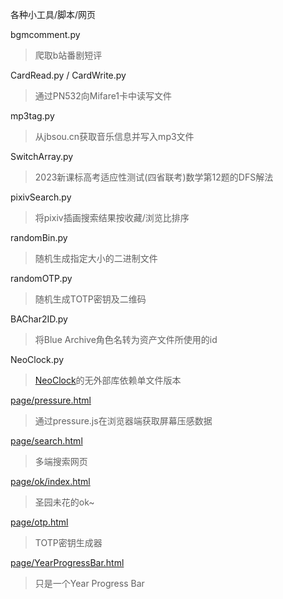 各种小工具/脚本/网页

bgmcomment.py  
>爬取b站番剧短评

CardRead.py / CardWrite.py
>通过PN532向Mifare1卡中读写文件

mp3tag.py
>从jbsou.cn获取音乐信息并写入mp3文件

SwitchArray.py
>2023新课标高考适应性测试(四省联考)数学第12题的DFS解法

pixivSearch.py
>将pixiv插画搜索结果按收藏/浏览比排序

randomBin.py
>随机生成指定大小的二进制文件

randomOTP.py
>随机生成TOTP密钥及二维码

BAChar2ID.py
>将Blue Archive角色名转为资产文件所使用的id

NeoClock.py
>[NeoClock](https://github.com/k96e/NeoClock)的无外部库依赖单文件版本

[page/pressure.html](https://k96e.github.io/misc/page/pressure.html)
>通过pressure.js在浏览器端获取屏幕压感数据

[page/search.html](https://k96e.github.io/misc/page/search.html)
>多端搜索网页

[page/ok/index.html](https://k96e.github.io/misc/page/ok/index.html)
>圣园未花的ok~

[page/otp.html](https://k96e.github.io/misc/page/otp.html)
>TOTP密钥生成器

[page/YearProgressBar.html](https://k96e.github.io/misc/page/YearProgressBar.html)
>只是一个Year Progress Bar